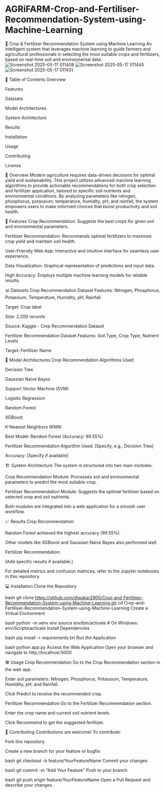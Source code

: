 # AGRiFARM-Crop-and-Fertiliser-Recommendation-System-using-Machine-Learning
🌾 Crop & Fertilizer Recommendation System using Machine Learning
An intelligent system that leverages machine learning to guide farmers and agricultural professionals in selecting the most suitable crops and fertilizers, based on real-time soil and environmental data.
![Screenshot 2025-05-17 011408](https://github.com/user-attachments/assets/9ebd29c5-f813-4727-9c24-660fed9717b1)
![Screenshot 2025-05-17 011445](https://github.com/user-attachments/assets/fdf1ea43-3ed0-4fac-88db-e7ae3ab28b4f)
![Screenshot 2025-05-17 011431](https://github.com/user-attachments/assets/3009f50d-59f1-435f-9ec1-1f746401ed90)




📑 Table of Contents
Overview

Features

Datasets

Model Architectures

System Architecture

Results

Installation

Usage

Contributing

License

🌟 Overview
Modern agriculture requires data-driven decisions for optimal yield and sustainability. This project utilizes advanced machine learning algorithms to provide actionable recommendations for both crop selection and fertilizer application, tailored to specific soil nutrients and environmental conditions. By analyzing parameters like nitrogen, phosphorus, potassium, temperature, humidity, pH, and rainfall, the system empowers users to make informed choices that boost productivity and soil health.

🚀 Features
Crop Recommendation: Suggests the best crops for given soil and environmental parameters.

Fertilizer Recommendation: Recommends optimal fertilizers to maximize crop yield and maintain soil health.

User-Friendly Web App: Interactive and intuitive interface for seamless user experience.

Data Visualization: Graphical representation of predictions and input data.

High Accuracy: Employs multiple machine learning models for reliable results.

📊 Datasets
Crop Recommendation Dataset
Features: Nitrogen, Phosphorus, Potassium, Temperature, Humidity, pH, Rainfall

Target: Crop label

Size: 2,200 records

Source: Kaggle - Crop Recommendation Dataset

Fertilizer Recommendation Dataset
Features: Soil Type, Crop Type, Nutrient Levels

Target: Fertilizer Name

🧠 Model Architectures
Crop Recommendation
Algorithms Used:

Decision Tree

Gaussian Naive Bayes

Support Vector Machine (SVM)

Logistic Regression

Random Forest

XGBoost

K-Nearest Neighbors (KNN)

Best Model: Random Forest (Accuracy: 99.55%)

Fertilizer Recommendation
Algorithm Used: [Specify, e.g., Decision Tree]

Accuracy: [Specify if available]

🏗️ System Architecture
The system is structured into two main modules:

Crop Recommendation Module: Processes soil and environmental parameters to predict the most suitable crop.

Fertilizer Recommendation Module: Suggests the optimal fertilizer based on selected crop and soil nutrients.

Both modules are integrated into a web application for a smooth user workflow.

📈 Results
Crop Recommendation:

Random Forest achieved the highest accuracy (99.55%).

Other models like XGBoost and Gaussian Naive Bayes also performed well.

Fertilizer Recommendation:

[Add specific results if available.]

For detailed metrics and confusion matrices, refer to the Jupyter notebooks in this repository.

💻 Installation
Clone the Repository

bash
git clone https://github.com/diwakar2905/Crop-and-Fertiliser-Recommendation-System-using-Machine-Learning.git
cd Crop-and-Fertiliser-Recommendation-System-using-Machine-Learning
Create a Virtual Environment

bash
python -m venv env
source env/bin/activate  # On Windows: env\Scripts\activate
Install Dependencies

bash
pip install -r requirements.txt
Run the Application

bash
python app.py
Access the Web Application
Open your browser and navigate to http://localhost:5000

🛠️ Usage
Crop Recommendation
Go to the Crop Recommendation section in the web app.

Enter soil parameters: Nitrogen, Phosphorus, Potassium, Temperature, Humidity, pH, and Rainfall.

Click Predict to receive the recommended crop.

Fertilizer Recommendation
Go to the Fertilizer Recommendation section.

Enter the crop name and current soil nutrient levels.

Click Recommend to get the suggested fertilizer.

🤝 Contributing
Contributions are welcome! To contribute:

Fork this repository.

Create a new branch for your feature or bugfix:

bash
git checkout -b feature/YourFeatureName
Commit your changes:

bash
git commit -m "Add Your Feature"
Push to your branch:

bash
git push origin feature/YourFeatureName
Open a Pull Request and describe your changes.
